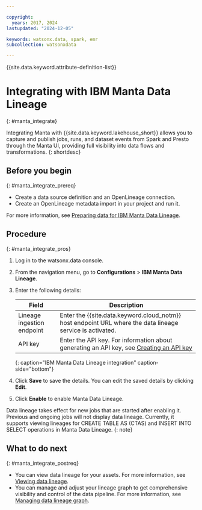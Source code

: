 ```yaml
---

copyright:
  years: 2017, 2024
lastupdated: "2024-12-05"

keywords: watsonx.data, spark, emr
subcollection: watsonxdata

---
```


{{site.data.keyword.attribute-definition-list}}

# Integrating with IBM Manta Data Lineage
{: #manta_integrate}

Integrating Manta with {{site.data.keyword.lakehouse_short}} allows you to capture and publish jobs, runs, and dataset events from Spark and Presto through the Manta UI, providing full visibility into data flows and transformations.
{: shortdesc}

## Before you begin
{: #manta_integrate_prereq}

- Create a data source definition and an OpenLineage connection.
- Create an OpenLineage metadata import in your project and run it.

For more information, see [Preparing data for IBM Manta Data Lineage](https://dataplatform.cloud.ibm.com/docs/content/wsj/lineage/add-data-lineage.html?audience=wdp&context=cpdaas).

## Procedure
{: #manta_integrate_pros}

1. Log in to the watsonx.data console.
1. From the navigation menu, go to **Configurations** > **IBM Manta Data Lineage**.
1. Enter the following details:

   | Field | Description |
   | --- | --- |
   | Lineage ingestion endpoint | Enter the {{site.data.keyword.cloud_notm}} host endpoint URL where the data lineage service is activated. |
   | API key | Enter the API key. For information about generating an API key, see [Creating an API key](https://dataplatform.cloud.ibm.com/docs/content/wsj/admin/admin-apikeys.html?audience=wdp&context=cpdaas#creating-an-api-key) |
   {: caption="IBM Manta Data Lineage integration" caption-side="bottom"}

1. Click **Save** to save the details. You can edit the saved details by clicking **Edit**.
1. Click **Enable** to enable Manta Data Lineage.

Data lineage takes effect for new jobs that are started after enabling it. Previous and ongoing jobs will not display data lineage. Currently, it supports viewing lineages for CREATE TABLE AS (CTAS) and INSERT INTO SELECT operations in Manta Data Lineage.
{: note}

## What to do next
{: #manta_integrate_postreq}

- You can view data lineage for your assets. For more information, see [Viewing data lineage](https://dataplatform.cloud.ibm.com/docs/content/wsj/lineage/create-lineage.html?audience=wdp&context=cpdaas).
- You can manage and adjust your lineage graph to get comprehensive visibility and control of the data pipeline. For more information, see [Managing data lineage graph](https://dataplatform.cloud.ibm.com/docs/content/wsj/lineage/manage-lineage.html?audience=wdp&context=cpdaas).
